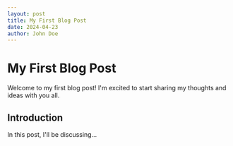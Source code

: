 ```yaml
---
layout: post
title: My First Blog Post
date: 2024-04-23
author: John Doe
---
```


# My First Blog Post

Welcome to my first blog post! I'm excited to start sharing my thoughts and ideas with you all.

## Introduction

In this post, I'll be discussing...

